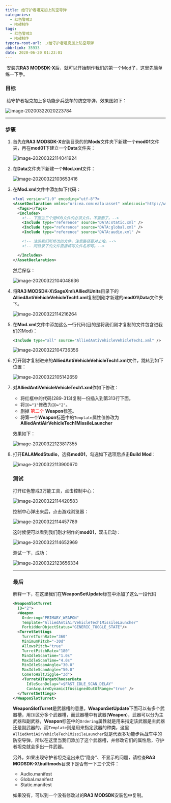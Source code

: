 ```yaml
---
title: 给守护者坦克加上防空导弹
categories:
  - 红色警戒3
  - Mod制作
tags:
  - 红色警戒3
  - Mod制作
typora-root-url: ./给守护者坦克加上防空导弹
abbrlink: 35933
date: 2020-06-20 01:23:01
---
```


​	安装完**RA3 MODSDK-X**后，就可以开始制作我们的第一个Mod了，这里先简单练一下手。

### 目标

​	给守护者坦克加上多功能步兵战车的防空导弹，效果图如下：

![image-20200322020223784](image-20200322020223784-1592623304317.png)

<!-- more -->

------

### 步骤

1. 首先在**RA3 MODSDK-X**安装目录的的**Mods**文件夹下新建一个**mod01**文件夹，再在**mod01**下建立一个**Data**文件夹：

   ![image-20200322114041924](image-20200322114041924.png)

2. 在**Data**文件夹下新建一个**Mod.xml**文件：

   ![image-20200322103653416](image-20200322103653416.png)

3. 在**Mod.xml**文件中添加如下代码：

   ```xml
   <?xml version="1.0" encoding="utf-8"?>
   <AssetDeclaration xmlns="uri:ea.com:eala:asset" xmlns:xsi="http://www.w3.org/2001/XMLSchema-instance">
     <Tags></Tags>
     <Includes>
       <!-- 下面这三个是MOD文件的必须文件，不要删了。-->
       <Include type="reference" source="DATA:static.xml" />
       <Include type="reference" source="DATA:global.xml" />
       <Include type="reference" source="DATA:audio.xml" />
   
       <!-- 注册我们所修改的文件，注意路径要对上哈。-->
       <!-- 同目录下的文件直接填写文件名即可。-->
   
     </Includes>
   </AssetDeclaration>
   ```

   然后保存：

   ![image-20200322104048636](image-20200322104048636.png)

4. 将**RA3 MODSDK-X\SageXml\Allied\Units**目录下的**AlliedAntiVehicleVehicleTech1.xml**复制到刚才新建的**mod01\Data**文件夹下。

   ![image-20200322114216264](image-20200322114216264.png)

5. 在**Mod.xml**文件中添加这么一行代码(目的是将我们刚才复制的文件包含进我们的Mod)：

   ```xml
   <Include type="all" source="AlliedAntiVehicleVehicleTech1.xml" />
   ```

   ![image-20200322104736356](image-20200322104736356-1592623567569.png)

6. 打开刚才复制进来的**AlliedAntiVehicleVehicleTech1.xml**文件，跳转到如下位置：

   ![image-20200322105142659](image-20200322105142659.png)

7. 对**AlliedAntiVehicleVehicleTech1.xml**作如下修改：

   - 将红框中的代码(289-313)复制一份插入到第313行下面。
   - 将`ID="1"`修改为`ID="2"`。
   - 删掉<font color='red'> 第二个</font> **Weapon**标签。
   - 将第一个**Weapon**标签中的`Template`属性值修改为**AlliedAntiAirVehicleTech1MissileLauncher**

   效果如下：

   ![image-20200322123817355](image-20200322123817355.png)

8. 打开**EALAModStudio**，选择**mod01**，勾选如下选项后点击**Build Mod**：

   ![image-20200322113900670](image-20200322113900670.png)

   ### 测试

   打开红色警戒3万能工具，点击控制中心：

   ![image-20200322114420583](image-20200322114420583.png)

   控制中心弹出来后，点击游戏浏览器：

   ![image-20200322114457789](image-20200322114457789.png)

   这时候便可以看到我们刚才制作的**mod01**，双击启动：

   ![image-20200322114652969](image-20200322114652969.png)

   测试一下，成功：

   ![image-20200322123656334](image-20200322123656334.png)

   ------

   ### 最后

   ​	解释一下，在这里我们在**WeaponSetUpdate**标签中添加了这么一段代码

   ```xml
   <WeaponSlotTurret
     ID="2">
     <Weapon
       Ordering="PRIMARY_WEAPON"
       Template="AlliedAntiAirVehicleTech1MissileLauncher"
       ForbiddenObjectStatus="GENERIC_TOGGLE_STATE"/>
     <TurretSettings
       TurretTurnRate="360"
       MinimumPitch="-30d"
       AllowsPitch="true" 
       TurretPitchRate="180" 
       MinIdleScanTime="1.0s"
       MaxIdleScanTime="4.0s"
       MinIdleScanAngle="30.0"
       MaxIdleScanAngle="50.0"
       ComeToHaltJiggle="3d">
       <TurretAITargetChooserData
         IdleScanDelay="=$FAST_IDLE_SCAN_DELAY"
         CanAcquireDynamicIfAssignedOutOfRange="true" />
     </TurretSettings>
   </WeaponSlotTurret>
   ```

   **WeaponSlotTurret**是武器槽的意思，**WeaponSetUpdate**下面可以有多个武器槽，用`ID`区分多个武器槽，而武器槽中有武器(**Weapon**)，武器可以分为主武器和副武器，**Weapon**标签中的`Ordering`属性就是用来指定该武器是主武器还是副武器的，而`Template`则是用来指定武器的种类，这里`AlliedAntiAirVehicleTech1MissileLauncher`就是代表多功能步兵战车中的防空导弹，所以在这里当我们添加了这个武器槽，并修改它们的属性后，守护者坦克就会多出一件武器。

   另外，如果出现守护者坦克造出来后“隐身”、不显示的问题，请检查**RA3 MODSDK-X\builtmods**目录下是否有一下三个文件：

   - Audio.manifest
   - Global.manifest
   - Static.manifest

   如果没有，可以到一个没有修改过的**RA3 MODSDK**安装包中复制。